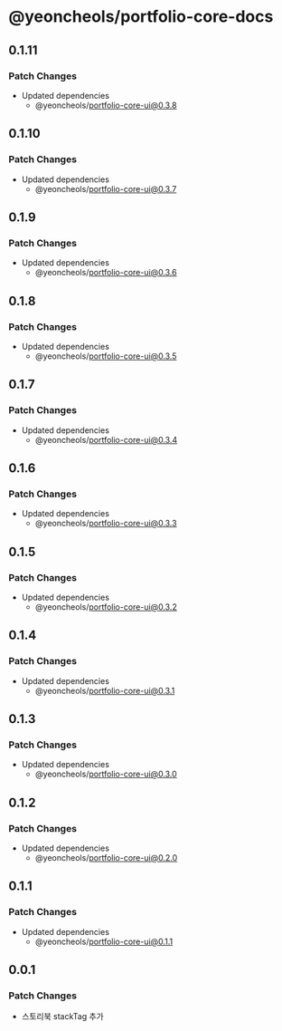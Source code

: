 # @yeoncheols/portfolio-core-docs

## 0.1.11

### Patch Changes

- Updated dependencies
  - @yeoncheols/portfolio-core-ui@0.3.8

## 0.1.10

### Patch Changes

- Updated dependencies
  - @yeoncheols/portfolio-core-ui@0.3.7

## 0.1.9

### Patch Changes

- Updated dependencies
  - @yeoncheols/portfolio-core-ui@0.3.6

## 0.1.8

### Patch Changes

- Updated dependencies
  - @yeoncheols/portfolio-core-ui@0.3.5

## 0.1.7

### Patch Changes

- Updated dependencies
  - @yeoncheols/portfolio-core-ui@0.3.4

## 0.1.6

### Patch Changes

- Updated dependencies
  - @yeoncheols/portfolio-core-ui@0.3.3

## 0.1.5

### Patch Changes

- Updated dependencies
  - @yeoncheols/portfolio-core-ui@0.3.2

## 0.1.4

### Patch Changes

- Updated dependencies
  - @yeoncheols/portfolio-core-ui@0.3.1

## 0.1.3

### Patch Changes

- Updated dependencies
  - @yeoncheols/portfolio-core-ui@0.3.0

## 0.1.2

### Patch Changes

- Updated dependencies
  - @yeoncheols/portfolio-core-ui@0.2.0

## 0.1.1

### Patch Changes

- Updated dependencies
  - @yeoncheols/portfolio-core-ui@0.1.1

## 0.0.1

### Patch Changes

- 스토리북 stackTag 추가
